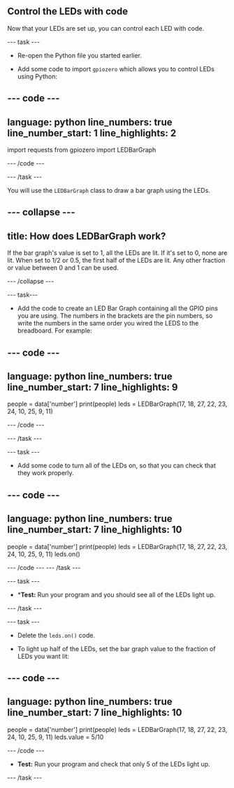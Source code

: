 ## Control the LEDs with code

Now that your LEDs are set up, you can control each LED with code.

--- task ---
+ Re-open the Python file you started earlier. 

+ Add some code to import `gpiozero` which allows you to control LEDs using Python:

--- code ---
---
language: python
line_numbers: true
line_number_start: 1
line_highlights: 2
---
import requests
from gpiozero import LEDBarGraph

--- /code ---

--- /task ---

You will use the `LEDBarGraph` class to draw a bar graph using the LEDs. 

--- collapse ---
---
title: How does LEDBarGraph work?
---
If the bar graph's value is set to 1, all the LEDs are lit. If it's set to 0, none are lit. When set to 1/2 or 0.5, the first half of the LEDs are lit. Any other fraction or value between 0 and 1 can be used.

--- /collapse ---

--- task---
+ Add the code to create an LED Bar Graph containing all the GPIO pins you are using. The numbers in the brackets are the pin numbers, so write the numbers in the same order you wired the LEDS to the breadboard. For example:

--- code ---
---
language: python
line_numbers: true
line_number_start: 7
line_highlights: 9
---
people = data['number']
print(people)
leds = LEDBarGraph(17, 18, 27, 22, 23, 24, 10, 25, 9, 11)

--- /code ---
	
--- /task ---

--- task ---
+ Add some code to turn all of the LEDs on, so that you can check that they work properly.

--- code ---
---
language: python
line_numbers: true
line_number_start: 7
line_highlights: 10
---
people = data['number']
print(people)
leds = LEDBarGraph(17, 18, 27, 22, 23, 24, 10, 25, 9, 11)
leds.on()

--- /code ---
--- /task ---

--- task ---

+ ***Test:** Run your program and you should see all of the LEDs light up.

--- /task ---

--- task ---
+ Delete the `leds.on()` code.

+ To light up half of the LEDs, set the bar graph value to the fraction of LEDs you want lit:

--- code ---
---
language: python
line_numbers: true
line_number_start: 7
line_highlights: 10
---
people = data['number']
print(people)
leds = LEDBarGraph(17, 18, 27, 22, 23, 24, 10, 25, 9, 11)
leds.value = 5/10

--- /code ---

+ **Test:** Run your program and check that only 5 of the LEDs light up.

--- /task ---

